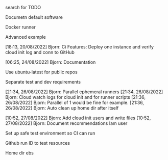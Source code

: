 search for TODO

Documetn default software

Docker runner

Advanced example

[18:13, 20/08/2022] Bjorn: Ci Features:
Deploy one instance and verify cloud init log and conn to GitHub

[06:25, 24/08/2022] Bjorn: Documentation

Use ubuntu-latest for public repos

Separate test and dev requirements

[21:34, 26/08/2022] Bjorn: Parallel ephemeral runners
[21:34, 26/08/2022] Bjorn: Cloud watch logs for cloud init and for runner scripts
[21:36, 26/08/2022] Bjorn: Parallel of 1 would be fine for example.
[21:36, 26/08/2022] Bjorn: Auto clean up home dir after itself

[10:52, 27/08/2022] Bjorn: Add cloud init users and write files
[10:52, 27/08/2022] Bjorn: Document recommendations Iam user

Set up safe test environment so CI can run

Github run ID to test resources 

Home dir ebs
